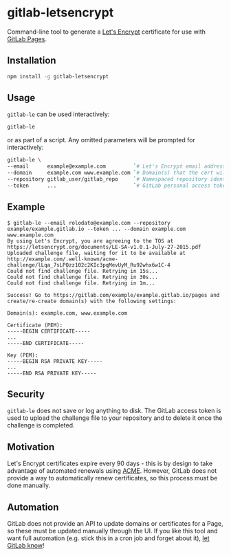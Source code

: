 # gitlab-letsencrypt

Command-line tool to generate a [Let's Encrypt](https://letsencrypt.org) certificate for use with [GitLab Pages](https://pages.gitlab.io/).

## Installation

```sh
npm install -g gitlab-letsencrypt
```

## Usage

`gitlab-le` can be used interactively:

```sh
gitlab-le
```

or as part of a script.
Any omitted parameters will be prompted for interactively:

```sh
gitlab-le \
--email      example@example.com         `# Let's Encrypt email address` \
--domain     example.com www.example.com `# Domain(s) that the cert will be issued for (separated by spaces)` \
--repository gitlab_user/gitlab_repo     `# Namespaced repository identifier` \
--token      ...                         `# GitLab personal access token, see https://gitlab.com/profile/personal_access_tokens`
```

## Example

```
$ gitlab-le --email rolodato@example.com --repository example/example.gitlab.io --token ... --domain example.com www.example.com
By using Let's Encrypt, you are agreeing to the TOS at https://letsencrypt.org/documents/LE-SA-v1.0.1-July-27-2015.pdf
Uploaded challenge file, waiting for it to be available at http://example.com/.well-known/acme-challenge/lLqa_7sLPQzz102c2KIc3pqMevUyM_Ru92whx6w1C-4
Could not find challenge file. Retrying in 15s...
Could not find challenge file. Retrying in 30s...
Could not find challenge file. Retrying in 1m...

Success! Go to https://gitlab.com/example/example.gitlab.io/pages and create/re-create domain(s) with the following settings:

Domain(s): example.com, www.example.com

Certificate (PEM):
-----BEGIN CERTIFICATE-----
...
-----END CERTIFICATE-----

Key (PEM):
-----BEGIN RSA PRIVATE KEY-----
...
-----END RSA PRIVATE KEY-----
```

## Security

`gitlab-le` does not save or log anything to disk.
The GitLab access token is used to upload the challenge file to your repository and to delete it once the challenge is completed.

## Motivation

Let's Encrypt certificates expire every 90 days - this is by design to take advantage of automated renewals using [ACME](https://tools.ietf.org/html/draft-ietf-acme-acme-01).
However, GitLab does not provide a way to automatically renew certificates, so this process must be done manually.

## Automation

GitLab does not provide an API to update domains or certificates for a Page, so these must be updated manually through the UI.
If you like this tool and want full automation (e.g. stick this in a cron job and forget about it), [let GitLab know](https://gitlab.com/pages/pages.gitlab.io/issues/23)!
